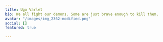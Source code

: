 ```yaml
---
title: Ugo Varlet
bio: We all fight our demons. Some are just brave enough to kill them.
avatar: "/images/img_2362-modified.png"
social: []
featured: true

---
```

